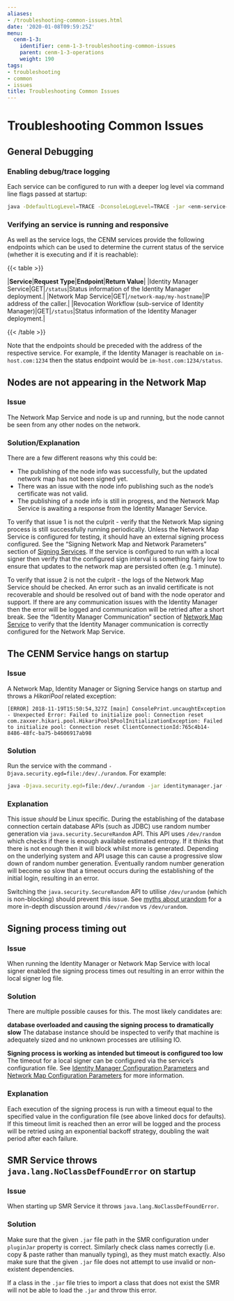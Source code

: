 ```yaml
---
aliases:
- /troubleshooting-common-issues.html
date: '2020-01-08T09:59:25Z'
menu:
  cenm-1-3:
    identifier: cenm-1-3-troubleshooting-common-issues
    parent: cenm-1-3-operations
    weight: 190
tags:
- troubleshooting
- common
- issues
title: Troubleshooting Common Issues
---
```



# Troubleshooting Common Issues



## General Debugging


### Enabling debug/trace logging

Each service can be configured to run with a deeper log level via command line flags passed at startup:

```bash
java -DdefaultLogLevel=TRACE -DconsoleLogLevel=TRACE -jar <enm-service-jar>.jar --config-file <config file>
```


### Verifying an service is running and responsive

As well as the service logs, the CENM services provide the following endpoints which can be used to determine the current
status of the service (whether it is executing and if it is reachable):


{{< table >}}

|**Service**|**Request Type**|**Endpoint**|**Return Value**|
|Identity Manager Service|GET|`/status`|Status information of the Identity Manager deployment.|
|Network Map Service|GET|`/network-map/my-hostname`|IP address of the caller.|
|Revocation Workflow (sub-service of Identity Manager)|GET|`/status`|Status information of the Identity Manager deployment.|

{{< /table >}}

Note that the endpoints should be preceded with the address of the respective service. For example, if the Identity
Manager is reachable on `im-host.com:1234` then the status endpoint would be `im-host.com:1234/status`.


## Nodes are not appearing in the Network Map


### Issue

The Network Map Service and node is up and running, but the node cannot be seen from any other nodes on the network.


### Solution/Explanation

There are a few different reasons why this could be:


* The publishing of the node info was successfully, but the updated network map has not been signed yet.
* There was an issue with the node info publishing such as the node’s certificate was not valid.
* The publishing of a node info is still in progress, and the Network Map Service is awaiting a response from the
Identity Manager Service.

To verify that issue 1 is not the culprit - verify that the Network Map signing process is still successfully running
periodically. Unless the Network Map Service is configured for testing, it should have an external signing process
configured. See the “Signing Network Map and Network Parameters” section of [Signing Services](signing-service.md). If the service is
configured to run with a local signer then verify that the configured sign interval is something fairly low to ensure
that updates to the network map are persisted often (e.g. 1 minute).

To verify that issue 2 is not the culprit - the logs of the Network Map Service should be checked. An error such as an
invalid certificate is not recoverable and should be resolved out of band with the node operator and support.
If there are any communication issues with the Identity Manager then the error will be logged and communication will be
retried after a short break. See the “Identity Manager Communication” section of [Network Map Service](network-map.md) to verify that the
Identity Manager communication is correctly configured for the Network Map Service.


## The CENM Service hangs on startup


### Issue

A Network Map, Identity Manager or Signing Service hangs on startup and throws a *HikariPool* related exception:

```guess
[ERROR] 2018-11-19T15:50:54,327Z [main] ConsolePrint.uncaughtException - Unexpected Error: Failed to initialize pool: Connection reset
com.zaxxer.hikari.pool.HikariPool$PoolInitializationException: Failed to initialize pool: Connection reset ClientConnectionId:765c4b14-
8486-48fc-ba75-b4606917ab98
```


### Solution

Run the service with the command `-Djava.security.egd=file:/dev/./urandom`. For example:

```bash
java -Djava.security.egd=file:/dev/./urandom -jar identitymanager.jar --config-file identitymanager.conf
```


### Explanation

This issue *should* be Linux specific. During the establishing of the database connection certain database APIs (such as JDBC) use
random number generation via `java.security.SecureRandom` API. This API uses `/dev/random` which checks if there is
enough available estimated entropy. If it thinks that there is not enough then it will block whilst more is generated.
Depending on the underlying system and API usage this can cause a progressive slow down of random number generation.
Eventually random number generation will become so slow that a timeout occurs during the establishing of the initial
login, resulting in an error.

Switching the `java.security.SecureRandom` API to utilise `/dev/urandom` (which is non-blocking) should prevent this
issue. See [myths about urandom](https://www.2uo.de/myths-about-urandom/) for a more in-depth discussion around
`/dev/random` vs `/dev/urandom`.


## Signing process timing out


### Issue

When running the Identity Manager or Network Map Service with local signer enabled the signing process times out
resulting in an error within the local signer log file.


### Solution

There are multiple possible causes for this. The most likely candidates are:

**database overloaded and causing the signing process to dramatically slow**
The database instance should be inspected to verify that machine is adequately sized and no unknown processes are utilising
IO.

**Signing process is working as intended but timeout is configured too low**
The timeout for a local signer can be configured via the service’s configuration file. See
[Identity Manager Configuration Parameters](config-identity-manager-parameters.md) and [Network Map Configuration Parameters](config-network-map-parameters.md) for more information.


### Explanation

Each execution of the signing process is run with a timeout equal to the specified value in the configuration file (see
above linked docs for defaults). If this timeout limit is reached then an error will be logged and the process will be
retried using an exponential backoff strategy, doubling the wait period after each failure.


## SMR Service throws `java.lang.NoClassDefFoundError` on startup


### Issue

When starting up SMR Service it throws `java.lang.NoClassDefFoundError`.


### Solution

Make sure that the given `.jar` file path in the SMR configuration under `pluginJar` property is correct.
Similarly check class names correctly (i.e. copy & paste rather than manually typing), as they must match exactly.
Also make sure that the given `.jar` file does not attempt to use invalid or non-existent dependencies.

If a class in the `.jar` file tries to import a class that does not exist the SMR will not be able to load the `.jar`
and throw this error.

